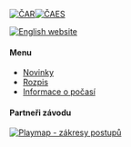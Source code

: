 [![ČAR](/images/car.gif)](http://www.rogaining.cz/)[![ČAES](/images/caes-cerna.gif)](http://www.caes.cz/)

[![English website](/images/enflag.png)](/en/)

#### Menu

* [Novinky](/cs/)
* [Rozpis](rozpis.html)
* [Informace o počasí](pocasi.html)


#### Partneři závodu

[![Playmap - zákresy postupů](/images/playmap.png)](http://play-map.com/)
